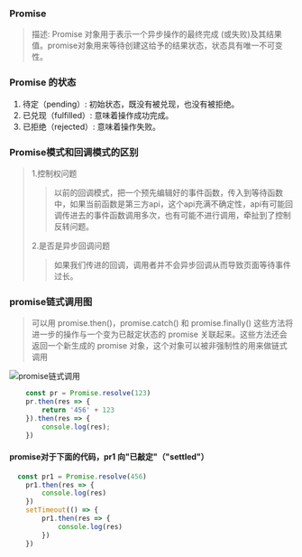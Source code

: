 ### Promise
> 描述: Promise 对象用于表示一个异步操作的最终完成 (或失败)及其结果值。promise对象用来等待创建这给予的结果状态，状态具有唯一不可变性。

### Promise 的状态
1. 待定（pending）: 初始状态，既没有被兑现，也没有被拒绝。
2. 已兑现（fulfilled）: 意味着操作成功完成。
3. 已拒绝（rejected）: 意味着操作失败。  

### Promise模式和回调模式的区别
>1.控制权问题  
>> 以前的回调模式，把一个预先编辑好的事件函数，传入到等待函数中，如果当前函数是第三方api，这个api充满不确定性，api有可能回调传进去的事件函数调用多次，也有可能不进行调用，牵扯到了控制反转问题。  
>   
>2.是否是异步回调问题  
>> 如果我们传进的回调，调用者并不会异步回调从而导致页面等待事件过长。

### promise链式调用图
> 可以用 promise.then()，promise.catch() 和 promise.finally() 这些方法将进一步的操作与一个变为已敲定状态的 promise 关联起来。这些方法还会返回一个新生成的 promise 对象，这个对象可以被非强制性的用来做链式调用

![promise链式调用](http://192.168.144.210:3002/image/promise.png)    

```javascript
    const pr = Promise.resolve(123)
    pr.then(res => {
        return '456' + 123
    }).then(res => {
        console.log(res);
    })
```  

#### promise对于下面的代码，pr1 向"已敲定"（"settled"）

```js
  const pr1 = Promise.resolve(456)
    pr1.then(res => {
        console.log(res)
    })
    setTimeout(() => {
        pr1.then(res => {
            console.log(res)
        })
    })
```
